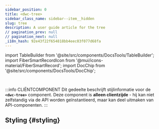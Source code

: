 ```yaml
---
sidebar_position: 0
title: <dwc-tree>
sidebar_class_name: sidebar--item__hidden
slug: tree
description: A user guide article for the tree
// pagination_prev: null
// pagination_next: null
_i18n_hash: 92e43f22f654818bb4eec03f077d68fa
---
```

import TableBuilder from '@site/src/components/DocsTools/TableBuilder';
import FiberSmartRecordIcon from '@mui/icons-material/FiberSmartRecord';
import DocChip from '@site/src/components/DocsTools/DocChip';

<DocChip chip='shadow' />

<br />

:::info CLIËNTCOMPONENT
Dit gedeelte beschrijft stijlinformatie voor de **`<dwc-tree>`** component. Deze component is **alleen clientzijde** - hij kan niet zelfstandig via de API worden geïnstantieerd, maar kan deel uitmaken van API-componenten.
:::

## Styling {#styling}

<TableBuilder name="dwc-tree" clientComponent />
